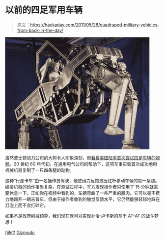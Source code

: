 # 以前的四足军用车辆

> 原文：<https://hackaday.com/2011/05/28/quadruped-military-vehicles-from-back-in-the-day/>

![walking_truck](img/f3bdec4fb4e4775e935285bd6578630d.png "walking_truck")

虽然波士顿动力公司的大狗令人印象深刻，但[看看美国陆军首次尝试四足车辆的视频](http://www.youtube.com/watch?v=ZMGCFLEYakM)。20 世纪 60 年代初，在通用电气公司的帮助下，这项军事实验首次成功地用机械机器复制了一只四条腿的动物。

这种“行走卡车”由一名操作员驾驶，他使用力反馈液压杠杆移动车辆的每一条腿。编排机器的动作相当复杂，在测试过程中，军方发现操作者只使用了 15 分钟就需要休息一下。正如你在视频中看到的，车辆弯曲了一些严重的肌肉。它可以毫不费力地踢开一辆吉普车，但由于操作者收到的触觉反馈水平，它仍然能够轻轻地踩在灯泡上而不会打碎它。

如果不是政府削减预算，我们现在就可以实现乔治·卢卡斯的基于 AT-AT 的战斗梦想！

[通过 [Gizmodo](http://gizmodo.com/5806193/the-army-had-their-own-at+at-years-before-george-lucas-invented-his)